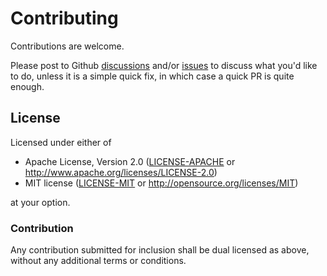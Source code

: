 # Contributing

Contributions are welcome.

Please post to Github [discussions](https://github.com/moturus/motor-os/discussions)
and/or [issues](https://github.com/moturus/motor-os/issues) to discuss what you'd like
to do, unless it is a simple quick fix, in which case a quick PR is quite enough.

## License

Licensed under either of

 * Apache License, Version 2.0 ([LICENSE-APACHE](LICENSE-APACHE) or http://www.apache.org/licenses/LICENSE-2.0)
 * MIT license ([LICENSE-MIT](LICENSE-MIT) or http://opensource.org/licenses/MIT)

at your option.

### Contribution

Any contribution submitted for inclusion shall be dual licensed as above,
without any additional terms or conditions.
